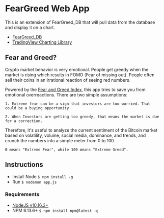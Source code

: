 # FearGreed Web App

This is an extension of FearGreed_DB that will pull data from the database and display it on a chart.

- [FearGreed_DB](https://github.com/vobos2/FearGreed_DB)
- [TradingView Charting Library](https://github.com/tradingview/lightweight-charts)

## Fear and Greed?

Crypto market behavior is very emotional. People get greedy when the market is rising which results in FOMO (Fear of missing out). People often sell their coins in an irrational reaction of seeing red numbers. 

Powered by the [Fear and Greed Index](https://alternative.me/crypto/fear-and-greed-index/), this app tries to save you from emotional overreactions. There are two simple assumptions:

    1. Extreme fear can be a sign that investors are too worried. That could be a buying opportunity.
     
    2. When Investors are getting too greedy, that means the market is due for a correction.

Therefore, it's useful to analyze the current sentiment of the Bitcoin market based on volatility, volume, social media, dominance, and trends,  and crunch the numbers into a simple meter from 0 to 100. 
    
    0 means "Extreme Fear", while 100 means "Extreme Greed".

## Instructions

- Install Node
    `$ npm install -g`
- Run
    `$ nodemon app.js`
 
### Requirements
- [NodeJS v10.16.3+](https://nodejs.org/en/)
- NPM 6.13.6+ 
`$ npm install npm@latest -g`
